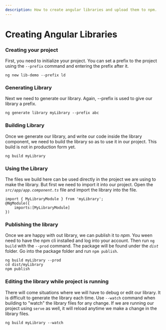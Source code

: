 ```yaml
---
description: How to create angular libraries and upload them to npm.
---
```


# Creating Angular Libraries

### Creating your project

First, you need to initialize your project. You can set a prefix to the project using the `--prefix` command and entering the prefix after it.

```text
ng new lib-demo --prefix ld
```

### Generating Library

Next we need to generate our library.  Again, --prefix is used to give our library a prefix.

```text
ng generate library myLibrary --prefix abc 
```

### Building Library

Once we generate our library, and write our code inside the library component, we need to build the library so as to use it in our project. This build is not in production form yet. 

```text
ng build myLibrary 
```

###  Using the Library

The files we build here can be used directly in the project we are using to make the library. But first we need to import it into our project. Open the _`src/app/app.component.ts`_  file and import the library into the file.

```text
import { MyLibraryModule } from 'myLibrary';
@NgModule({
    imports:[MyLibraryModule]
})
```

### Publishing the library

Once we are happy with out library, we can publish it to _npm._ You ween need to have the npm cli installed and log into your account. Then run `ng build` with the `--prod` command. The package will be found under the _`dist`_ folder. Go into the package folder and run `npm publish`.

```text
ng build myLibrary --prod
cd dist/myLibrary 
npm publish
```

### Editing the library while project is running

There will come situations where we will have to debug or edit our library. It is difficult to generate the library each time. Use `--watch` command when building to "watch" the library files for any change. If we are running our project using `serve` as well, it will reload anytime we make a change in the library files.

```text
ng build myLibrary --watch
```

